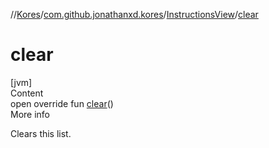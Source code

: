 //[Kores](../../index.md)/[com.github.jonathanxd.kores](../index.md)/[InstructionsView](index.md)/[clear](clear.md)



# clear  
[jvm]  
Content  
open override fun [clear](clear.md)()  
More info  


Clears this list.

  




